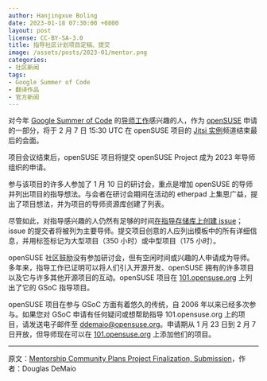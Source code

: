 ```yaml
---
author: Hanjingxue Boling
date: 2023-01-18 07:30:00 +0800
layout: post
license: CC-BY-SA-3.0
title: 指导社区计划项目定稿、提交
image: /assets/posts/2023-01/mentor.png
categories:
- 社区新闻
tags:
- Google Summer of Code
- 翻译作品
- 官方新闻
---
```


对今年 [Google Summer of Code](https://summerofcode.withgoogle.com/) 的[导师工作](https://101.opensuse.org/)感兴趣的人，作为 [openSUSE](https://www.opensuse.org/) 申请的一部分，将于 2 月 7 日 15:30 UTC 在 openSUSE 项目的 [Jitsi 实例](https://meet.opensuse.org/meeting)频道结束最后的会面。

项目会议结束后，openSUSE 项目将提交 openSUSE Project 成为 2023 年导师组织的申请。

参与该项目的许多人参加了 1 月 10 日的研讨会，重点是增加 openSUSE 的导师并列出项目的指导想法。与会者在研讨会期间在活动的 etherpad 上集思广益，提出了项目想法，并为项目的导师资源库创建了列表。

尽管如此，对指导感兴趣的人仍然有足够的时间[在指导存储库上创建 issue](https://github.com/openSUSE/mentoring/issues)；issue 的提交者将被列为主要导师。提交项目创意的人应列出模板中的所有详细信息，并用标签标记为大型项目（350 小时）或中型项目（175 小时）。

openSUSE 社区鼓励没有参加研讨会，但有空闲时间或兴趣的人申请成为导师。多年来，指导工作已证明可以将人们引入开源开发、openSUSE 拥有的许多项目以及它与许多其他开源项目的互动。openSUSE 项目在 [101.opensuse.org](https://101.opensuse.org/) 上列出了它的 GSoC 指导项目。

openSUSE 项目在参与 GSoC 方面有着悠久的传统，自 2006 年以来已经多次参与。如果您对 GSoC 申请有任何疑问或想帮助指导 101.opensuse.org 上的项目，请发送电子邮件至 [ddemaio@opensuse.org](mailto:ddemaio@opensuse.org)。申请期从 1 月 23 日到 2 月 7 日开放，但导师现在可以在 [101.opensuse.org](https://101.opensuse.org/) 上添加他们的项目。

------

原文：[Mentorship Community Plans Project Finalization, Submission](https://news.opensuse.org/2023/01/18/mentorship-plans-finalization-submission/)，作者：Douglas DeMaio

